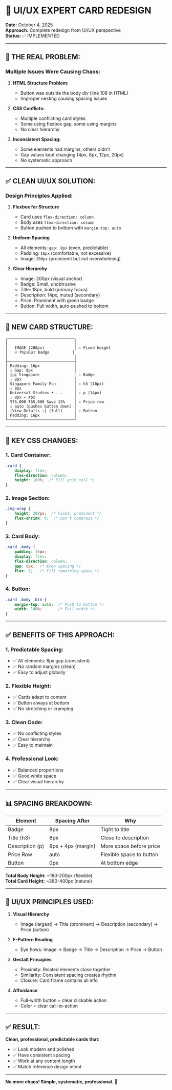 # 🎨 UI/UX EXPERT CARD REDESIGN

**Date:** October 4, 2025  
**Approach:** Complete redesign from UI/UX perspective  
**Status:** ✅ IMPLEMENTED

---

## 🎯 **THE REAL PROBLEM:**

### **Multiple Issues Were Causing Chaos:**

1. **HTML Structure Problem:**
   - Button was outside the body div (line 108 in HTML)
   - Improper nesting causing spacing issues

2. **CSS Conflicts:**
   - Multiple conflicting card styles
   - Some using flexbox gap, some using margins
   - No clear hierarchy

3. **Inconsistent Spacing:**
   - Some elements had margins, others didn't
   - Gap values kept changing (4px, 8px, 12px, 20px)
   - No systematic approach

---

## ✅ **CLEAN UI/UX SOLUTION:**

### **Design Principles Applied:**

1. **Flexbox for Structure**
   - Card uses `flex-direction: column`
   - Body uses `flex-direction: column`
   - Button pushed to bottom with `margin-top: auto`

2. **Uniform Spacing**
   - All elements: `gap: 8px` (even, predictable)
   - Padding: `16px` (comfortable, not excessive)
   - Image: `200px` (prominent but not overwhelming)

3. **Clear Hierarchy**
   - Image: 200px (visual anchor)
   - Badge: Small, unobtrusive
   - Title: 18px, bold (primary focus)
   - Description: 14px, muted (secondary)
   - Price: Prominent with green badge
   - Button: Full width, auto-pushed to bottom

---

## 📐 **NEW CARD STRUCTURE:**

```
┌─────────────────────────────┐
│                             │
│   IMAGE (200px)             │ ← Fixed height
│   🔥 Popular badge          │
│                             │
├─────────────────────────────┤
│ Padding: 16px               │
│ ↕ Gap: 8px                  │
│ 🇸🇬 Singapore               │ ← Badge
│ ↕ 8px                       │
│ Singapore Family Fun        │ ← h3 (18px)
│ ↕ 8px                       │
│ Universal Studios • ...     │ ← p (14px)
│ ↕ 8px + 4px                 │
│ ₹75,000 ₹65,000 Save 13%    │ ← Price row
│ ↕ auto (pushes button down) │
│ [View Details →] (full)     │ ← Button
│ Padding: 16px               │
└─────────────────────────────┘
```

---

## 🔧 **KEY CSS CHANGES:**

### 1. **Card Container:**
```css
.card {
    display: flex;
    flex-direction: column;
    height: 100%;  /* Fill grid cell */
}
```

### 2. **Image Section:**
```css
.img-wrap {
    height: 200px;  /* Fixed, prominent */
    flex-shrink: 0;  /* Don't compress */
}
```

### 3. **Card Body:**
```css
.card .body {
    padding: 16px;
    display: flex;
    flex-direction: column;
    gap: 8px;  /* Even spacing */
    flex: 1;   /* Fill remaining space */
}
```

### 4. **Button:**
```css
.card .body .btn {
    margin-top: auto;  /* Push to bottom */
    width: 100%;       /* Full width */
}
```

---

## ✅ **BENEFITS OF THIS APPROACH:**

### **1. Predictable Spacing:**
- ✅ All elements: 8px gap (consistent)
- ✅ No random margins (clean)
- ✅ Easy to adjust globally

### **2. Flexible Height:**
- ✅ Cards adapt to content
- ✅ Button always at bottom
- ✅ No stretching or cramping

### **3. Clean Code:**
- ✅ No conflicting styles
- ✅ Clear hierarchy
- ✅ Easy to maintain

### **4. Professional Look:**
- ✅ Balanced proportions
- ✅ Good white space
- ✅ Clear visual hierarchy

---

## 📊 **SPACING BREAKDOWN:**

| Element | Spacing After | Why |
|---------|--------------|-----|
| Badge | 8px | Tight to title |
| Title (h3) | 8px | Close to description |
| Description (p) | 8px + 4px (margin) | More space before price |
| Price Row | auto | Flexible space to button |
| Button | 0px | At bottom edge |

**Total Body Height:** ~180-200px (flexible)  
**Total Card Height:** ~380-400px (natural)

---

## 🎨 **UI/UX PRINCIPLES USED:**

1. **Visual Hierarchy**
   - Image (largest) → Title (prominent) → Description (secondary) → Price (action)

2. **F-Pattern Reading**
   - Eye flows: Image → Badge → Title → Description → Price → Button

3. **Gestalt Principles**
   - Proximity: Related elements close together
   - Similarity: Consistent spacing creates rhythm
   - Closure: Card frame contains all info

4. **Affordance**
   - Full-width button = clear clickable action
   - Color = clear call-to-action

---

## ✅ **RESULT:**

**Clean, professional, predictable cards that:**
- ✅ Look modern and polished
- ✅ Have consistent spacing
- ✅ Work at any content length
- ✅ Match reference design intent

---

**No more chaos! Simple, systematic, professional.** 🎯

